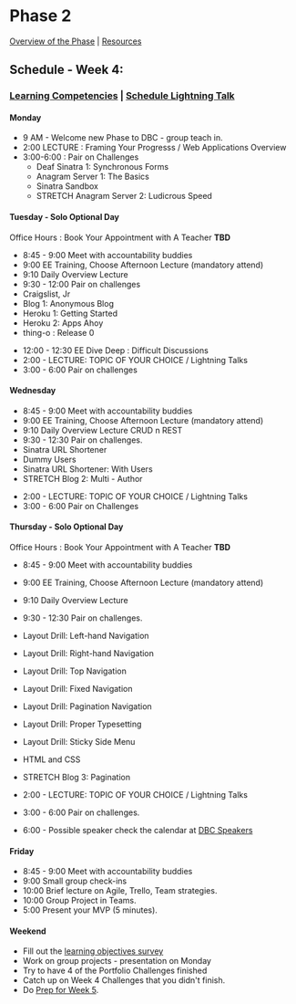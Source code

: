 # Phase 2

[Overview of the Phase](overview.md) | [Resources](resources.md)

## Schedule - Week 4:

### [Learning Competencies](learning-competencies/week-4-lc.md) | [Schedule Lightning Talk](lightning-talks/lt-week4.md)

#### Monday

* 9 AM - Welcome new Phase to DBC - group teach in.
* 2:00 LECTURE : Framing Your Progresss /  Web Applications Overview
* 3:00-6:00 : Pair on Challenges
  * Deaf Sinatra 1: Synchronous Forms
  * Anagram Server 1: The Basics
  * Sinatra Sandbox
  * STRETCH Anagram Server 2: Ludicrous Speed

#### Tuesday - Solo Optional Day
Office Hours : Book Your Appointment with A Teacher **TBD**

* 8:45 - 9:00 Meet with accountability buddies
* 9:00  EE Training, Choose Afternoon Lecture  (mandatory attend)
* 9:10 Daily Overview Lecture
* 9:30 - 12:00 Pair on challenges
 * Craigslist, Jr
 * Blog 1: Anonymous Blog
 * Heroku 1: Getting Started
 * Heroku 2: Apps Ahoy
 * thing-o : Release 0

<!-- Check [Sinatra Todos](fox-squirrels .. sinatra-todos) -->

* 12:00 - 12:30 EE Dive Deep : Difficult Discussions
* 2:00 - LECTURE: TOPIC OF YOUR CHOICE / Lightning Talks
* 3:00 - 6:00 Pair on challenges

#### Wednesday
* 8:45 - 9:00 Meet with accountability buddies
* 9:00  EE Training, Choose Afternoon Lecture  (mandatory attend)
* 9:10 Daily Overview Lecture CRUD n REST
* 9:30 - 12:30 Pair on challenges.
 * Sinatra URL Shortener
 * Dummy Users
 * Sinatra URL Shortener: With Users
 * STRETCH Blog 2: Multi - Author

<!-- Check [Active Record Resource Library]( fox-squirrels ..  activerecord-resource-library) -->

* 2:00 - LECTURE: TOPIC OF YOUR CHOICE / Lightning Talks
* 3:00 - 6:00 Pair on Challenges

#### Thursday - Solo Optional Day

Office Hours : Book Your Appointment with A Teacher **TBD**

* 8:45 - 9:00 Meet with accountability buddies
* 9:00  EE Training, Choose Afternoon Lecture  (mandatory attend)
* 9:10 Daily Overview Lecture
* 9:30 - 12:30 Pair on challenges.
 * Layout Drill: Left-hand Navigation
 * Layout Drill: Right-hand Navigation
 * Layout Drill: Top Navigation
 * Layout Drill: Fixed Navigation
 * Layout Drill: Pagination Navigation
 * Layout Drill: Proper Typesetting
 * Layout Drill: Sticky Side Menu
 * HTML and CSS
 * STRETCH Blog 3: Pagination

* 2:00 - LECTURE: TOPIC OF YOUR CHOICE / Lightning Talks
* 3:00 - 6:00 Pair on challenges.
* 6:00 - Possible speaker check the calendar at [DBC Speakers]()

#### Friday

* 8:45 - 9:00 Meet with accountability buddies
* 9:00 Small group check-ins
* 10:00 Brief lecture on Agile, Trello, Team strategies.
* 10:00 Group Project in Teams.
* 5:00 Present your MVP (5 minutes).

#### Weekend

* Fill out the [learning objectives survey]()
* Work on group projects - presentation on Monday
* Try to have 4 of the Portfolio Challenges finished
* Catch up on Week 4 Challenges that you didn't finish.
* Do [Prep for Week 5]().
